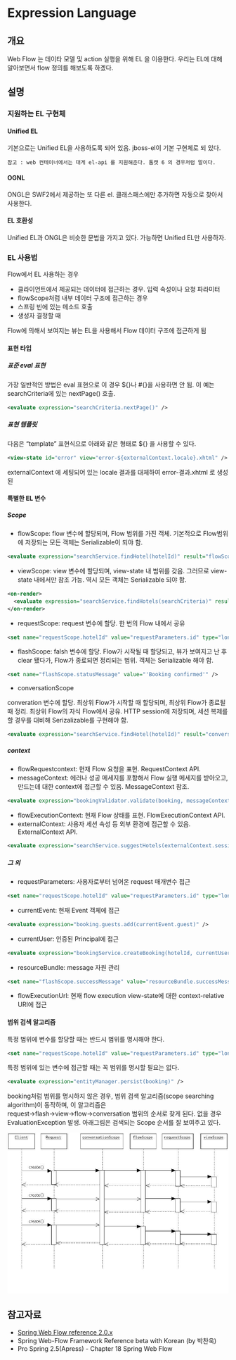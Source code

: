 # Expression Language

## 개요

Web Flow 는 데이타 모델 및 action 실행을 위해 EL 을 이용한다. 우리는 EL에 대해 알아보면서 flow 정의를 해보도록 하겠다.

## 설명

### 지원하는 EL 구현체

#### Unified EL

기본으로는 Unified EL을 사용하도록 되어 있음. jboss-el이 기본 구현체로 되 있다.

```
참고 : web 컨테이너에서는 대게 el-api 를 지원해준다. 톰캣 6 의 경우처럼 말이다.
```

#### OGNL

ONGL은 SWF2에서 제공하는 또 다른 el. 클래스패스에만 추가하면 자동으로 찾아서 사용한다.

#### EL 호환성

Unified EL과 ONGL은 비슷한 문법을 가지고 있다. 가능하면 Unified EL만 사용하자.

### EL 사용법

Flow에서 EL 사용하는 경우

- 클라이언트에서 제공되는 데이터에 접근하는 경우. 입력 속성이나 요청 파라미터
- flowScope처럼 내부 데이터 구조에 접근하는 경우
- 스프링 빈에 있는 메소드 호출
- 생성자 결정할 때

Flow에 의해서 보여지는 뷰는 EL을 사용해서 Flow 데이터 구조에 접근하게 됨

#### 표현 타입

##### 표준 eval 표현

가장 일반적인 방법은 eval 표현으로 이 경우 ${}나 #{}을 사용하면 안 됨. 이 예는 searchCriteria에 있는 nextPage() 호출.

```xml
<evaluate expression="searchCriteria.nextPage()" />
```

##### 표현 템플릿

다음은 “template” 표현식으로 아래와 같은 형태로 ${} 을 사용할 수 있다.

```xml
<view-state id="error" view="error-${externalContext.locale}.xhtml" />
```

externalContext 에 세팅되어 있는 locale 결과를 대체하여 error-결과.xhtml 로 생성된

#### 특별한 EL 변수

##### Scope

- flowScope: flow 변수에 할당되며, Flow 범위를 가진 객체. 기본적으로 Flow범위에 저장되는 모든 객체는 Serializable이 되야 함.

```xml
<evaluate expression="searchService.findHotel(hotelId)" result="flowScope.hotel" />
```

 - viewScope: view 변수에 할당되며, view-state 내 범위를 갖음. 그러므로 view-state 내에서만 참조 가능. 역시 모든 객체는 Serializable 되야 함.

```xml
<on-render>
  <evaluate expression="searchService.findHotels(searchCriteria)" result="viewScope.hotels" result-type="dataModel" />
</on-render>
```

- requestScope: request 변수에 할당. 한 번의 Flow 내에서 공유

```xml
<set name="requestScope.hotelId" value="requestParameters.id" type="long" />
```

- flashScope: falsh 변수에 할당. Flow가 시작될 때 할당되고, 뷰가 보여지고 난 후 clear 됐다가, Flow가 종료되면 정리되는 범위. 객체는 Serializable 해야 함.

```xml
<set name="flashScope.statusMessage" value="'Booking confirmed'" />
```

- conversationScope

converation 변수에 할당. 최상위 Flow가 시작할 때 할당되며, 최상위 Flow가 종료될 때 정리. 최상위 Flow의 자식 Flow에서 공유. HTTP session에 저장되며, 세션 복제를 할 경우를 대비해 Serizalizable를 구현해야 함.

```xml
<evaluate expression="searchService.findHotel(hotelId)" result="conversationScope.hotel"/>
```

##### context

- flowRequestcontext: 현재 Flow 요청을 표현. RequestContext API.
- messageContext: 에러나 성공 메세지를 포함해서 Flow 실행 메세지를 받아오고, 만드는데 대한 context에 접근할 수 있음. MessageContext 참조.

```xml
<evaluate expression="bookingValidator.validate(booking, messageContext)" />
```

- flowExecutionContext: 현재 Flow 상태를 표현. FlowExecutionContext API.
- externalContext: 사용자 세션 속성 등 외부 환경에 접근할 수 있음. ExternalContext API.

```xml
<evaluate expression="searchService.suggestHotels(externalContext.sessionMap.userProfile)" result="viewScope.hotels" />
```

##### 그 외

- requestParameters: 사용자로부터 넘어온 request 매개변수 접근

```xml
<set name="requestScope.hotelId" value="requestParameters.id" type="long" />
```

- currentEvent: 현재 Event 객체에 접근

```xml
<evaluate expression="booking.guests.add(currentEvent.guest)" />
```

- currentUser: 인증된 Principal에 접근

```xml
<evaluate expression="bookingService.createBooking(hotelId, currentUser.name)" result="flowScope.booking" />
```

- resourceBundle: message 자원 관리

```xml
<set name="flashScope.successMessage" value="resourceBundle.successMessage" />
```

- flowExecutionUrl: 현재 flow execution view-state에 대한 context-relative URI에 접근

#### 범위 검색 알고리즘

특정 범위에 변수를 할당할 때는 반드시 범위를 명시해야 한다.

```xml
<set name="requestScope.hotelId" value="requestParameters.id" type="long" />
```

특정 범위에 있는 변수에 접근할 때는 꼭 범위를 명시할 필요는 없다.

```xml
<evaluate expression="entityManager.persist(booking)" />
```

booking처럼 범위를 명시하지 않은 경우, 범위 검색 알고리즘(scope searching algorithm)이 동작하며,
이 알고리즘은 request→flash→view→flow→conversation 범위의 순서로 찾게 된다. 없을 경우 EvaluationException 발생.
아래그림은 검색되는 Scope 순서를 잘 보여주고 있다.

 ![scopsofswf](./images/scopsofswf.jpg)

## 참고자료

- [Spring Web Flow reference 2.0.x](http://static.springframework.org/spring-webflow/docs/2.0.x/reference/html/index.html)
- Spring Web-Flow Framework Reference beta with Korean (by 박찬욱)
- Pro Spring 2.5(Apress) - Chapter 18 Spring Web Flow